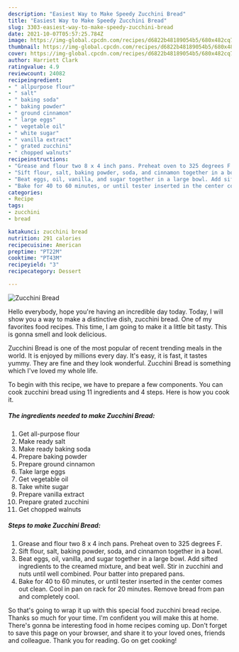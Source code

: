 ```yaml
---
description: "Easiest Way to Make Speedy Zucchini Bread"
title: "Easiest Way to Make Speedy Zucchini Bread"
slug: 3303-easiest-way-to-make-speedy-zucchini-bread
date: 2021-10-07T05:57:25.784Z
image: https://img-global.cpcdn.com/recipes/d6822b48189054b5/680x482cq70/zucchini-bread-recipe-main-photo.jpg
thumbnail: https://img-global.cpcdn.com/recipes/d6822b48189054b5/680x482cq70/zucchini-bread-recipe-main-photo.jpg
cover: https://img-global.cpcdn.com/recipes/d6822b48189054b5/680x482cq70/zucchini-bread-recipe-main-photo.jpg
author: Harriett Clark
ratingvalue: 4.9
reviewcount: 24082
recipeingredient:
- " allpurpose flour"
- " salt"
- " baking soda"
- " baking powder"
- " ground cinnamon"
- " large eggs"
- " vegetable oil"
- " white sugar"
- " vanilla extract"
- " grated zucchini"
- " chopped walnuts"
recipeinstructions:
- "Grease and flour two 8 x 4 inch pans. Preheat oven to 325 degrees F."
- "Sift flour, salt, baking powder, soda, and cinnamon together in a bowl."
- "Beat eggs, oil, vanilla, and sugar together in a large bowl. Add sifted ingredients to the creamed mixture, and beat well. Stir in zucchini and nuts until well combined. Pour batter into prepared pans."
- "Bake for 40 to 60 minutes, or until tester inserted in the center comes out clean. Cool in pan on rack for 20 minutes. Remove bread from pan and completely cool."
categories:
- Recipe
tags:
- zucchini
- bread

katakunci: zucchini bread 
nutrition: 291 calories
recipecuisine: American
preptime: "PT22M"
cooktime: "PT43M"
recipeyield: "3"
recipecategory: Dessert

---
```



![Zucchini Bread](https://img-global.cpcdn.com/recipes/d6822b48189054b5/680x482cq70/zucchini-bread-recipe-main-photo.jpg)

Hello everybody, hope you're having an incredible day today. Today, I will show you a way to make a distinctive dish, zucchini bread. One of my favorites food recipes. This time, I am going to make it a little bit tasty. This is gonna smell and look delicious.



Zucchini Bread is one of the most popular of recent trending meals in the world. It is enjoyed by millions every day. It's easy, it is fast, it tastes yummy. They are fine and they look wonderful. Zucchini Bread is something which I've loved my whole life.


To begin with this recipe, we have to prepare a few components. You can cook zucchini bread using 11 ingredients and 4 steps. Here is how you cook it.

<!--inarticleads1-->

##### The ingredients needed to make Zucchini Bread:

1. Get  all-purpose flour
1. Make ready  salt
1. Make ready  baking soda
1. Prepare  baking powder
1. Prepare  ground cinnamon
1. Take  large eggs
1. Get  vegetable oil
1. Take  white sugar
1. Prepare  vanilla extract
1. Prepare  grated zucchini
1. Get  chopped walnuts




<!--inarticleads2-->

##### Steps to make Zucchini Bread:

1. Grease and flour two 8 x 4 inch pans. Preheat oven to 325 degrees F.
1. Sift flour, salt, baking powder, soda, and cinnamon together in a bowl.
1. Beat eggs, oil, vanilla, and sugar together in a large bowl. Add sifted ingredients to the creamed mixture, and beat well. Stir in zucchini and nuts until well combined. Pour batter into prepared pans.
1. Bake for 40 to 60 minutes, or until tester inserted in the center comes out clean. Cool in pan on rack for 20 minutes. Remove bread from pan and completely cool.




So that's going to wrap it up with this special food zucchini bread recipe. Thanks so much for your time. I'm confident you will make this at home. There's gonna be interesting food in home recipes coming up. Don't forget to save this page on your browser, and share it to your loved ones, friends and colleague. Thank you for reading. Go on get cooking!
